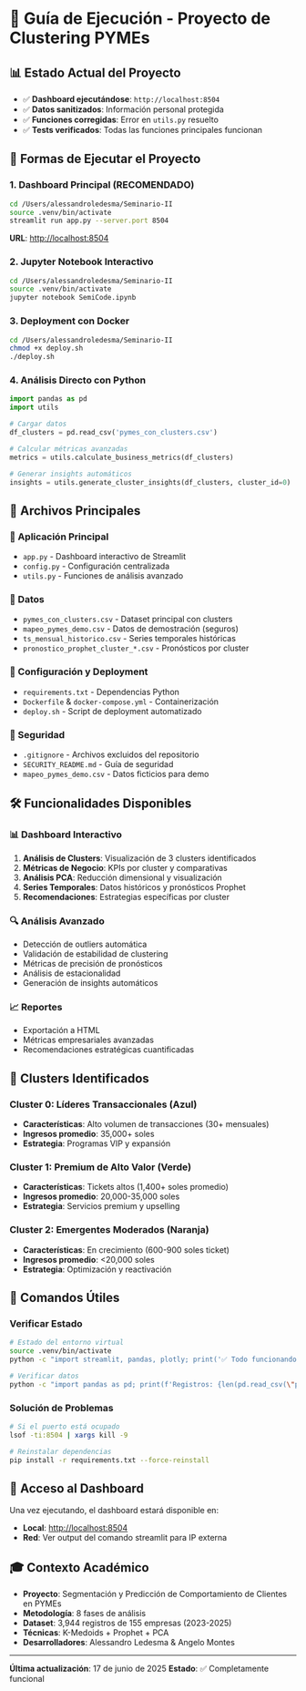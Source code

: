 # 🚀 Guía de Ejecución - Proyecto de Clustering PYMEs

## 📊 Estado Actual del Proyecto
- ✅ **Dashboard ejecutándose**: `http://localhost:8504`
- ✅ **Datos sanitizados**: Información personal protegida
- ✅ **Funciones corregidas**: Error en `utils.py` resuelto
- ✅ **Tests verificados**: Todas las funciones principales funcionan

## 🎯 Formas de Ejecutar el Proyecto

### 1. Dashboard Principal (RECOMENDADO)
```bash
cd /Users/alessandroledesma/Seminario-II
source .venv/bin/activate
streamlit run app.py --server.port 8504
```
**URL**: [http://localhost:8504](http://localhost:8504)

### 2. Jupyter Notebook Interactivo
```bash
cd /Users/alessandroledesma/Seminario-II
source .venv/bin/activate
jupyter notebook SemiCode.ipynb
```

### 3. Deployment con Docker
```bash
cd /Users/alessandroledesma/Seminario-II
chmod +x deploy.sh
./deploy.sh
```

### 4. Análisis Directo con Python
```python
import pandas as pd
import utils

# Cargar datos
df_clusters = pd.read_csv('pymes_con_clusters.csv')

# Calcular métricas avanzadas
metrics = utils.calculate_business_metrics(df_clusters)

# Generar insights automáticos
insights = utils.generate_cluster_insights(df_clusters, cluster_id=0)
```

## 📁 Archivos Principales

### 🔹 Aplicación Principal
- `app.py` - Dashboard interactivo de Streamlit
- `config.py` - Configuración centralizada
- `utils.py` - Funciones de análisis avanzado

### 🔹 Datos
- `pymes_con_clusters.csv` - Dataset principal con clusters
- `mapeo_pymes_demo.csv` - Datos de demostración (seguros)
- `ts_mensual_historico.csv` - Series temporales históricas
- `pronostico_prophet_cluster_*.csv` - Pronósticos por cluster

### 🔹 Configuración y Deployment
- `requirements.txt` - Dependencias Python
- `Dockerfile` & `docker-compose.yml` - Containerización
- `deploy.sh` - Script de deployment automatizado

### 🔹 Seguridad
- `.gitignore` - Archivos excluidos del repositorio
- `SECURITY_README.md` - Guía de seguridad
- `mapeo_pymes_demo.csv` - Datos ficticios para demo

## 🛠️ Funcionalidades Disponibles

### 📊 Dashboard Interactivo
1. **Análisis de Clusters**: Visualización de 3 clusters identificados
2. **Métricas de Negocio**: KPIs por cluster y comparativas
3. **Análisis PCA**: Reducción dimensional y visualización
4. **Series Temporales**: Datos históricos y pronósticos Prophet
5. **Recomendaciones**: Estrategias específicas por cluster

### 🔍 Análisis Avanzado
- Detección de outliers automática
- Validación de estabilidad de clustering
- Métricas de precisión de pronósticos
- Análisis de estacionalidad
- Generación de insights automáticos

### 📈 Reportes
- Exportación a HTML
- Métricas empresariales avanzadas
- Recomendaciones estratégicas cuantificadas

## 🎯 Clusters Identificados

### Cluster 0: Líderes Transaccionales (Azul)
- **Características**: Alto volumen de transacciones (30+ mensuales)
- **Ingresos promedio**: 35,000+ soles
- **Estrategia**: Programas VIP y expansión

### Cluster 1: Premium de Alto Valor (Verde)
- **Características**: Tickets altos (1,400+ soles promedio)
- **Ingresos promedio**: 20,000-35,000 soles
- **Estrategia**: Servicios premium y upselling

### Cluster 2: Emergentes Moderados (Naranja)
- **Características**: En crecimiento (600-900 soles ticket)
- **Ingresos promedio**: <20,000 soles
- **Estrategia**: Optimización y reactivación

## 🔧 Comandos Útiles

### Verificar Estado
```bash
# Estado del entorno virtual
source .venv/bin/activate
python -c "import streamlit, pandas, plotly; print('✅ Todo funcionando')"

# Verificar datos
python -c "import pandas as pd; print(f'Registros: {len(pd.read_csv(\"pymes_con_clusters.csv\"))}')"
```

### Solución de Problemas
```bash
# Si el puerto está ocupado
lsof -ti:8504 | xargs kill -9

# Reinstalar dependencias
pip install -r requirements.txt --force-reinstall
```

## 📱 Acceso al Dashboard
Una vez ejecutando, el dashboard estará disponible en:
- **Local**: [http://localhost:8504](http://localhost:8504)
- **Red**: Ver output del comando streamlit para IP externa

## 🎓 Contexto Académico
- **Proyecto**: Segmentación y Predicción de Comportamiento de Clientes en PYMEs
- **Metodología**: 8 fases de análisis
- **Dataset**: 3,944 registros de 155 empresas (2023-2025)
- **Técnicas**: K-Medoids + Prophet + PCA
- **Desarrolladores**: Alessandro Ledesma & Angelo Montes

---
**Última actualización**: 17 de junio de 2025
**Estado**: ✅ Completamente funcional
